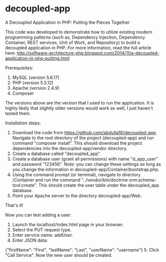 decoupled-app
=============

A Decoupled Application in PHP: Putting the Pieces Together

This code was developed to demonstrate how to utilize existing modern programming patterns (such as, Dependency Injection, Dependency Container, REST services, Unit of Work, and Repository) to build a decoupled application in PHP. For more information, read the full article here: 
http://software-architecture-php.blogspot.com/2014/11/a-decoupled-application-in-php-putting.html

Prerequisites:

1. MySQL (version 5.6.17)
2. PHP (version 5.5.12)
3. Apache (version 2.4.9)
4. Composer

The versions above are the version that I used to run the application. It is highly likely that slightly older versions would work as well, I just haven't tested them.

Installation steps:

1. Download the code from https://github.com/abdulla16/decoupled-app.
Navigate to the root directory of the project (decoupled-app) and run command "composer install". This should download the project dependencies into the decoupled-app/vendor directory.
2. Create a database called "decoupled_app".
3. Create a database user (grant all permissions) with name "d_app_user" and password "123456". Note: you can change these settings as long as you change the information in decoupled-app/Container/bootstrap.php.
4. Using the command prompt (or terminal), navigate to directory /Container and run the command "../vendor/bin/doctrine orm:schema-tool:create". This should create the user table under the decoupled_app database.
5. Point your Apache server to the directory decoupled-app/Web.

That's it!

Now you can test adding a user:

1. Launch the localhost/index.html page in your browser.
2. Select the PUT request type.
3. Enter service name: addUser.
4. Enter JSON data:

{"firstName": "First",
"lastName": "Last",
"userName": "username"}
5. Click "Call Service". Now the new user should be created.


